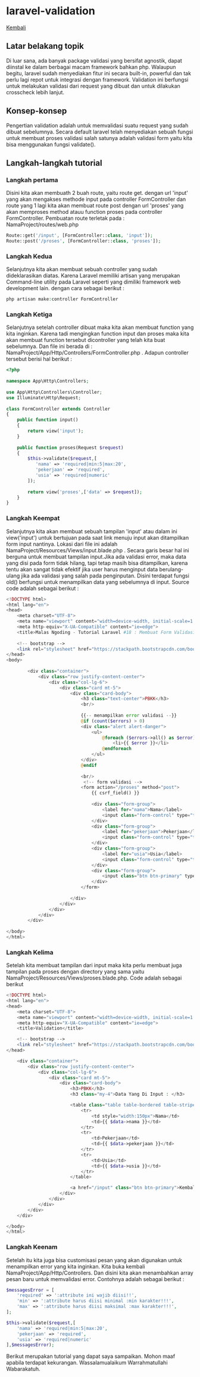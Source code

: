 # laravel-validation

[Kembali](readme.md)

## Latar belakang topik

Di luar sana, ada banyak package validasi yang bersifat agnostik, dapat diinstal ke dalam berbagai macam framework bahkan php. Walaupun begitu, laravel sudah menyediakan fitur ini secara built-in, powerful dan tak perlu lagi repot untuk integrasi dengan framework. Validation ini berfungsi untuk melakukan validasi dari request yang dibuat dan untuk dilakukan crosscheck lebih lanjut.

## Konsep-konsep

Pengertian validation adalah untuk memvalidasi suatu request yang sudah dibuat sebelumnya. Secara default laravel telah menyediakan sebuah fungsi untuk membuat proses validasi salah satunya adalah validasi form yaitu kita bisa menggunakan fungsi validate(). 

## Langkah-langkah tutorial

### Langkah pertama
Disini kita akan membuath 2 buah route, yaitu route get. dengan url 'input' yang akan mengakses methode input pada controller FormController dan route yang 1 lagi kita akan membuat route post dengan url 'proses' yang akan memproses method atauu function proses pada controller FormController. Pembuatan route terletak pada :
NamaProject/routes/web.php

```php
Route::get('/input', [FormController::class, 'input']);
Route::post('/proses', [FormController::class, 'proses']);
```

### Langkah Kedua
Selanjutnya kita akan membuat sebuah controller yang sudah dideklarasikan diatas. Karena Laravel memiliki artisan yang merupakan Command-line utility pada Laravel seperti yang dimiliki framework web development lain. dengan cara sebagai berikut : 

```php
php artisan make:controller FormController
```

### Langkah Ketiga
Selanjutnya setelah controller dibuat maka kita akan membuat function yang kita inginkan. Karena tadi mengingkan function input dan proses maka kita akan membuat function tersebut dicontroller yang telah kita buat sebelumnya. Dan file ini berada di : NamaProject/App/Http/Controllers/FormController.php . Adapun controller tersebut berisi hal berikut : 

```php
<?php
 
namespace App\Http\Controllers;
 
use App\Http\Controllers\Controller;
use Illuminate\Http\Request;
 
class FormController extends Controller
{
    public function input()
    {
        return view('input');
    }
 
    public function proses(Request $request)
    {
        $this->validate($request,[
           'nama' => 'required|min:5|max:20',
           'pekerjaan' => 'required',
           'usia' => 'required|numeric'
        ]);
 
        return view('proses',['data' => $request]);
    }
}
```

### Langkah Keempat
Selanjutnya kita akan membuat sebuah tampilan 'input' atau dalam ini view('input') untuk bertujuan pada saat link menuju input akan ditampilkan form input nantinya. Lokasi dari file ini adalah NamaProject/Resources/Views/input.blade.php . Secara garis besar hal ini berguna untuk membuat tampilan input.Jika ada validasi error, maka data yang disi pada form tidak hilang, tapi tetap masih bisa ditampilkan, karena tentu akan sangat tidak efektif jika user harus menginput data berulang-ulang jika ada validasi yang salah pada penginputan. Disini terdapat fungsi old() berfungsi untuk menampilkan data yang sebelumnya di input. Source code adalah sebagai berikut :
```php
<!DOCTYPE html>
<html lang="en">
<head>
    <meta charset="UTF-8">
    <meta name="viewport" content="width=device-width, initial-scale=1.0">
    <meta http-equiv="X-UA-Compatible" content="ie=edge">
    <title>Malas Ngoding - Tutorial Laravel #18 : Membuat Form Validasi Pada Laravel</title>
 
    <!-- bootstrap -->
    <link rel="stylesheet" href="https://stackpath.bootstrapcdn.com/bootstrap/4.2.1/css/bootstrap.min.css">
</head>
<body>
 
        <div class="container">
            <div class="row justify-content-center">
                <div class="col-lg-6">
                    <div class="card mt-5">
                        <div class="card-body">
                            <h3 class="text-center">PBKK</h3>
                            <br/>
 
                            {{-- menampilkan error validasi --}}
                            @if (count($errors) > 0)
                            <div class="alert alert-danger">
                                <ul>
                                    @foreach ($errors->all() as $error)
                                        <li>{{ $error }}</li>
                                    @endforeach
                                </ul>
                            </div>
                            @endif
 
                            <br/>
                             <!-- form validasi -->
                            <form action="/proses" method="post">
                                {{ csrf_field() }}
 
                                <div class="form-group">
                                    <label for="nama">Nama</label>
                                    <input class="form-control" type="text" name="nama" value="{{ old('nama') }}">
                                </div>
                                <div class="form-group">
                                    <label for="pekerjaan">Pekerjaan</label>
                                    <input class="form-control" type="text" name="pekerjaan" value="{{ old('pekerjaan') }}">
                                </div>
                                <div class="form-group">
                                    <label for="usia">Usia</label>
                                    <input class="form-control" type="text" name="usia" value="{{ old('usia') }}">
                                </div>
                                <div class="form-group">
                                    <input class="btn btn-primary" type="submit" value="Proses">
                                </div>
                            </form>
 
                        </div>
                    </div>
                </div>
            </div>
        </div>
   
</body>
</html>
```

### Langkah Kelima
Setelah kita membuat tampilan dari input maka kita perlu membuat juga tampilan pada proses dengan directory yang sama yaitu NamaProject/Resources/Views/proses.blade.php. Code adalah sebagai berikut

```php
<!DOCTYPE html>
<html lang="en">
<head>
    <meta charset="UTF-8">
    <meta name="viewport" content="width=device-width, initial-scale=1.0">
    <meta http-equiv="X-UA-Compatible" content="ie=edge">
    <title>Validation</title>

    <!-- bootstrap -->
    <link rel="stylesheet" href="https://stackpath.bootstrapcdn.com/bootstrap/4.2.1/css/bootstrap.min.css">
</head>

    <div class="container">
        <div class="row justify-content-center">
            <div class="col-lg-6">
                <div class="card mt-5">
                    <div class="card-body">
                        <h3>PBKK</h3>
                        <h3 class="my-4">Data Yang Di Input : </h3>

                        <table class="table table-bordered table-striped">
                            <tr>
                                <td style="width:150px">Nama</td>
                                <td>{{ $data->nama }}</td>
                            </tr>
                            <tr>
                                <td>Pekerjaan</td>
                                <td>{{ $data->pekerjaan }}</td>
                            </tr>
                            <tr>
                                <td>Usia</td>
                                <td>{{ $data->usia }}</td>
                            </tr>
                        </table>

                        <a href="/input" class="btn btn-primary">Kembali</a>
                    </div>
                </div>
            </div>
        </div>
    </div>

</body>
</html> 
```

### Langkah Keenam
Setelah itu kita juga bisa customisasi pesan yang akan digunakan untuk menampilkan error yang kita inginkan. Kita buka kembali NamaProject/App/Http/Controllers. Dan disini kita akan menambahkan array pesan baru untuk memvalidasi error. Contohnya adalah sebagai berikut :

```php
$messagesError = [
	'required' => ':attribute ini wajib diisi!!',
	'min' => ':attribute harus diisi minimal :min karakter!!!',
	'max' => ':attribute harus diisi maksimal :max karakter!!!',
];

$this->validate($request,[
    'nama' => 'required|min:5|max:20',
    'pekerjaan' => 'required',
    'usia' => 'required|numeric'
],$messagesError);

```


Berikut merupakan tutorial yang dapat saya sampaikan. Mohon maaf apabila terdapat kekurangan. Wassalamualaikum Warrahmatullahi Wabarakatuh.
